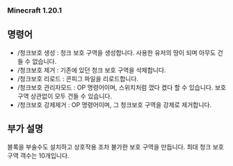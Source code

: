 ### Minecraft 1.20.1

## 명령어
 - /청크보호 생성 : 청크 보호 구역을 생성합니다. 사용한 유저의 땅이 되며 아무도 건들 수 없습니다.
 - /청크보호 제거 : 기존에 있던 청크 보호 구역을 삭제합니다.
 - /청크보호 리로드 : 콘피그 파일을 리로드합니다.
 - /청크보호 관리자모드 : OP 명령어이며, 스위치처럼 껐다 켰다 할 수 있습니다. 보호 구역 상관없이 모두 건들 수 있습니다.
 - /청크보호 강제제거 : OP 명령어이며, 그 청크보호 구역을 강제로 제거합니다.

## 부가 설명
블록을 부술수도 설치하고 상호작용 조차 불가한 보호 구역을 만듭니다.
최대 청크 보호 구역 객수는 10개입니다.
